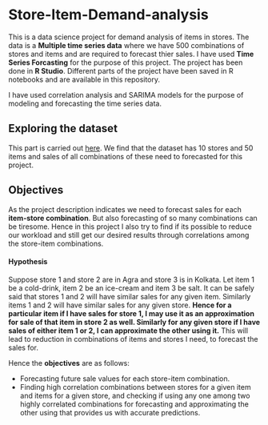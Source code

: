 # Store-Item-Demand-analysis

This is a data science project for demand analysis of items in stores. The data is a **Multiple time series data** where we have 500 combinations of stores and items and are required to forecast thier sales. I have used **Time Series Forcasting** for the purpose of this project. The project has been done in **R Studio**. Different parts of the project have been saved in R notebooks and are available in this repository.

I have used correlation analysis and SARIMA models for the purpose of modeling and forecasting the time series data.

## Exploring the dataset
This part is carried out [here](https://github.com/Aviator16/Store-Item-Demand-analysis/tree/main/Dataset%20Exploration).
We find that the dataset has 10 stores and 50 items and sales of all combinations of these need to forecasted for this project.

## Objectives
As the project description indicates we need to forecast sales for each **item-store combination**. But also forecasting of so many combinations can be tiresome. Hence in this project I also try to find if its possible to reduce our workload and still get our desired results through correlations among the store-item combinations.
#### Hypothesis ####
Suppose store 1 and store 2 are in Agra and store 3 is in Kolkata. Let item 1 be a cold-drink, item 2 be an ice-cream and item 3 be salt. It can be safely said that stores 1 and 2 will have similar sales for any given item. Similarly items 1 and 2 will have similar sales for any given store. **Hence for a particular item if I have sales for store 1, I may use it as an approximation for sale of that item in store 2 as well. Similarly for any given store if I have sales of either item 1 or 2, I can approximate the other using it.** This will lead to reduction in combinations of items and stores I need, to forecast the sales for.

Hence the **objectives** are as follows:
* Forecasting future sale values for each store-item combination.
* Finding high correlation combinations between stores for a given item and items for a given store, and checking if using any one among two highly correlated combinations for forecasting and approximating the other using that provides us with accurate predictions. 
